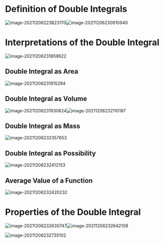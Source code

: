 # Definition of Double Integrals

![image-20211206223823170](../../../../.mdnote/assets/image-20211206223823170.png)![image-20211206230910940](../../../../.mdnote/assets/image-20211206230910940.png)

# Interpretations of the Double Integral

![image-20211206231859622](../../../../.mdnote/assets/image-20211206231859622.png)

## Double Integral as Area

![image-20211206231915294](../../../../.mdnote/assets/image-20211206231915294.png)

## Double Integral as Volume

![image-20211206231930624](../../../../.mdnote/assets/image-20211206231930624.png)![image-20211206232110187](../../../../.mdnote/assets/image-20211206232110187.png)



## Double Integral as Mass

![image-20211206232357653](../../../../.mdnote/assets/image-20211206232357653.png)

## Double Integral as Possibility

![image-20211206232412153](../../../../.mdnote/assets/image-20211206232412153.png)

## Average Value of a Function

![image-20211206232420232](../../../../.mdnote/assets/image-20211206232420232.png)

# Properties of the Double Integral

![image-20211206232630747](../../../../.mdnote/assets/image-20211206232630747.png)![image-20211206232642108](../../../../.mdnote/assets/image-20211206232642108.png)



![image-20211206232735102](../../../../.mdnote/assets/image-20211206232735102.png)

